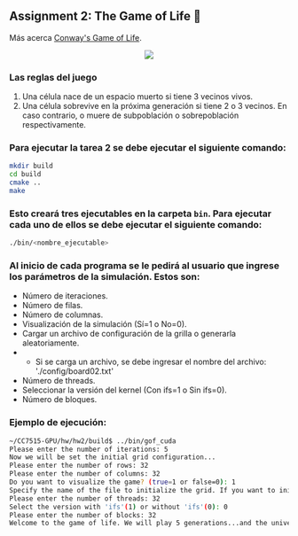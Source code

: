 ## Assignment 2: The Game of Life 👾

Más acerca <a href="https://conwaylife.com/book/" target="_blank">Conway's Game of Life</a>.

<center>
<img src="https://global.discourse-cdn.com/mcneel/uploads/default/original/3X/9/9/9903c2258a7822736a2fcb9628e40bb63f8d0b28.gif">
</center>

### Las reglas del juego

1. Una célula nace de un espacio muerto si tiene 3 vecinos vivos.
2. Una célula sobrevive en la próxima generación si tiene 2 o 3 vecinos. En caso contrario, o muere de subpoblación o sobrepoblación respectivamente.

### Para ejecutar la tarea 2 se debe ejecutar el siguiente comando:
```bash
mkdir build
cd build
cmake ..
make
```
### Esto creará tres ejecutables en la carpeta `bin`. Para ejecutar cada uno de ellos se debe ejecutar el siguiente comando:
```bash
./bin/<nombre_ejecutable>
``` 

### Al inicio de cada programa se le pedirá al usuario que ingrese los parámetros de la simulación. Estos son:
- Número de iteraciones.
- Número de filas.
- Número de columnas.
- Visualización de la simulación (Sí=1 o No=0).
- Cargar un archivo de configuración de la grilla o generarla aleatoriamente.
- - Si se carga un archivo, se debe ingresar el nombre del archivo: './config/board02.txt'
- Número de threads.
- Seleccionar la versión del kernel (Con ifs=1 o Sin ifs=0).
- Número de bloques.

### Ejemplo de ejecución:

```bash
~/CC7515-GPU/hw/hw2/build$ ../bin/gof_cuda 
Please enter the number of iterations: 5
Now we will be set the initial grid configuration...
Please enter the number of rows: 32
Please enter the number of columns: 32
Do you want to visualize the game? (true=1 or false=0): 1
Specify the name of the file to initialize the grid. If you want to initialize randomly, write 'RANDOM': ../config/board02.txt
Please enter the number of threads: 32
Select the version with 'ifs'(1) or without 'ifs'(0): 0
Please enter the number of blocks: 32
Welcome to the game of life. We will play 5 generations...and the universe will be a grid of size 32x32
```

